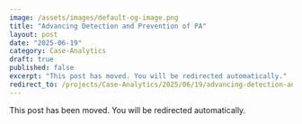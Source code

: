 ```yaml
---
image: /assets/images/default-og-image.png
title: "Advancing Detection and Prevention of PA"
layout: post
date: "2025-06-19"
category: Case-Analytics
draft: true
published: false
excerpt: "This post has moved. You will be redirected automatically."
redirect_to: /projects/Case-Analytics/2025/06/19/advancing-detection-and-prevention-of-pa/
---
```


This post has been moved. You will be redirected automatically. 